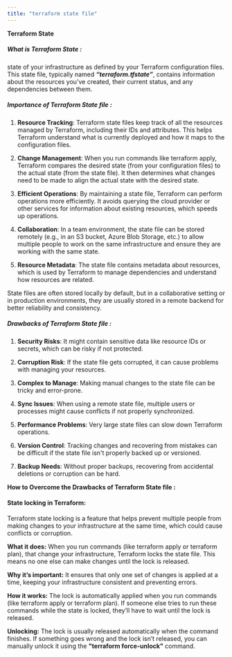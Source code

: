 ```yaml
---
title: "terraform state file"
---
```

**Terraform State**

##### **What is Terraform State :**

state of your infrastructure as defined by your Terraform configuration files. This state file, typically named _**“terraform.tfstate”**_, contains information about the resources you’ve created, their current status, and any dependencies between them.

##### **Importance of Terraform State file :**

1.  **Resource Tracking**: Terraform state files keep track of all the resources managed by Terraform, including their IDs and attributes. This helps Terraform understand what is currently deployed and how it maps to the configuration files.
    
2.  **Change Management**: When you run commands like terraform apply, Terraform compares the desired state (from your configuration files) to the actual state (from the state file). It then determines what changes need to be made to align the actual state with the desired state.
    
3.  **Efficient Operations**: By maintaining a state file, Terraform can perform operations more efficiently. It avoids querying the cloud provider or other services for information about existing resources, which speeds up operations.
    
4.  **Collaboration**: In a team environment, the state file can be stored remotely (e.g., in an S3 bucket, Azure Blob Storage, etc.) to allow multiple people to work on the same infrastructure and ensure they are working with the same state.
    
5.  **Resource Metadata**: The state file contains metadata about resources, which is used by Terraform to manage dependencies and understand how resources are related.
    

State files are often stored locally by default, but in a collaborative setting or in production environments, they are usually stored in a remote backend for better reliability and consistency.

##### **Drawbacks of Terraform State file :**

1.  **Security Risks**: It might contain sensitive data like resource IDs or secrets, which can be risky if not protected.
    
2.  **Corruption Risk**: If the state file gets corrupted, it can cause problems with managing your resources.
    
3.  **Complex to Manage**: Making manual changes to the state file can be tricky and error-prone.
    
4.  **Sync Issues**: When using a remote state file, multiple users or processes might cause conflicts if not properly synchronized.
    
5.  **Performance Problems**: Very large state files can slow down Terraform operations.
    
6.  **Version Control**: Tracking changes and recovering from mistakes can be difficult if the state file isn't properly backed up or versioned.
    
7.  **Backup Needs**: Without proper backups, recovering from accidental deletions or corruption can be hard.
    

**How to Overcome the Drawbacks of Terraform State file :**

#### **State locking in Terraform:**

Terraform state locking is a feature that helps prevent multiple people from making changes to your infrastructure at the same time, which could cause conflicts or corruption.

**What it does:** When you run commands (like terraform apply or terraform plan), that change your infrastructure, Terraform locks the state file. This means no one else can make changes until the lock is released.

**Why it’s important:** It ensures that only one set of changes is applied at a time, keeping your infrastructure consistent and preventing errors.

**How it works:** The lock is automatically applied when you run commands (like terraform apply or terraform plan). If someone else tries to run these commands while the state is locked, they’ll have to wait until the lock is released.

**Unlocking:** The lock is usually released automatically when the command finishes. If something goes wrong and the lock isn’t released, you can manually unlock it using the **"terraform force-unlock"** command.

